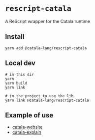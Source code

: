 # `rescript-catala`

A ReScript wrapper for the Catala runtime

## Install

```
yarn add @catala-lang/rescript-catala
```

## Local dev

```
# in this dir
yarn
yarn build
yarn link

# in the project to use the lib
yarn link @catala-lang/rescript-catala
```

## Example of use

* [catala-website](https://github.com/CatalaLang/catala-website)
* [catala-explain](https://github.com/CatalaLang/catala-explain)
